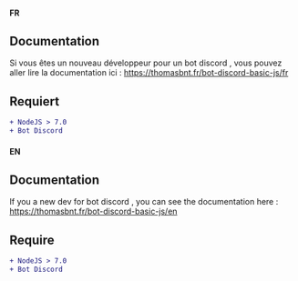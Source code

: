 
#### FR
## Documentation

Si vous êtes un nouveau développeur pour un bot discord , vous pouvez aller lire la documentation ici : 
https://thomasbnt.fr/bot-discord-basic-js/fr


## Requiert 

```diff
+ NodeJS > 7.0
+ Bot Discord 
```

#### EN
## Documentation

If you a new dev for bot discord , you can see the documentation here : 
https://thomasbnt.fr/bot-discord-basic-js/en


## Require

```diff
+ NodeJS > 7.0
+ Bot Discord 
```
